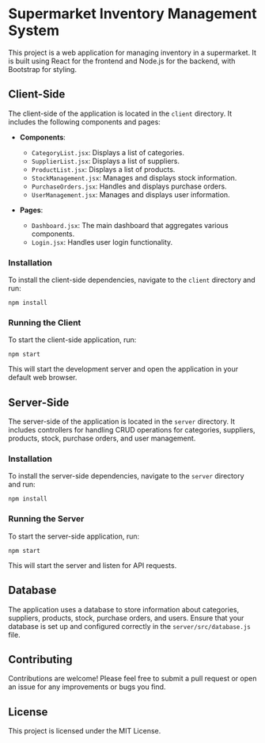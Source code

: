 # Supermarket Inventory Management System

This project is a web application for managing inventory in a supermarket. It is built using React for the frontend and Node.js for the backend, with Bootstrap for styling.

## Client-Side

The client-side of the application is located in the `client` directory. It includes the following components and pages:

- **Components**:
  - `CategoryList.jsx`: Displays a list of categories.
  - `SupplierList.jsx`: Displays a list of suppliers.
  - `ProductList.jsx`: Displays a list of products.
  - `StockManagement.jsx`: Manages and displays stock information.
  - `PurchaseOrders.jsx`: Handles and displays purchase orders.
  - `UserManagement.jsx`: Manages and displays user information.

- **Pages**:
  - `Dashboard.jsx`: The main dashboard that aggregates various components.
  - `Login.jsx`: Handles user login functionality.

### Installation

To install the client-side dependencies, navigate to the `client` directory and run:

```
npm install
```

### Running the Client

To start the client-side application, run:

```
npm start
```

This will start the development server and open the application in your default web browser.

## Server-Side

The server-side of the application is located in the `server` directory. It includes controllers for handling CRUD operations for categories, suppliers, products, stock, purchase orders, and user management.

### Installation

To install the server-side dependencies, navigate to the `server` directory and run:

```
npm install
```

### Running the Server

To start the server-side application, run:

```
npm start
```

This will start the server and listen for API requests.

## Database

The application uses a database to store information about categories, suppliers, products, stock, purchase orders, and users. Ensure that your database is set up and configured correctly in the `server/src/database.js` file.

## Contributing

Contributions are welcome! Please feel free to submit a pull request or open an issue for any improvements or bugs you find.

## License

This project is licensed under the MIT License.